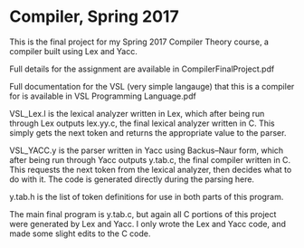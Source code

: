 # Compiler, Spring 2017
This is the final project for my Spring 2017 Compiler Theory course, a compiler built using Lex and Yacc.

Full details for the assignment are available in CompilerFinalProject.pdf

Full documentation for the VSL (very simple langauge) that this is a compiler for is available in VSL Programming Language.pdf

VSL_Lex.l is the lexical analyzer written in Lex, which after being run through Lex outputs lex.yy.c, the final lexical analyzer written in C. This simply gets the next token and returns the appropriate value to the parser.

VSL_YACC.y is the parser written in Yacc using Backus–Naur form, which after being run through Yacc outputs y.tab.c, the final compiler written in C. This requests the next token from the lexical analyzer, then decides what to do with it. The code is generated directly during the parsing here.

y.tab.h is the list of token definitions for use in both parts of this program.

The main final program is y.tab.c, but again all C portions of this project were generated by Lex and Yacc. I only wrote the Lex and Yacc code, and made some slight edits to the C code.
